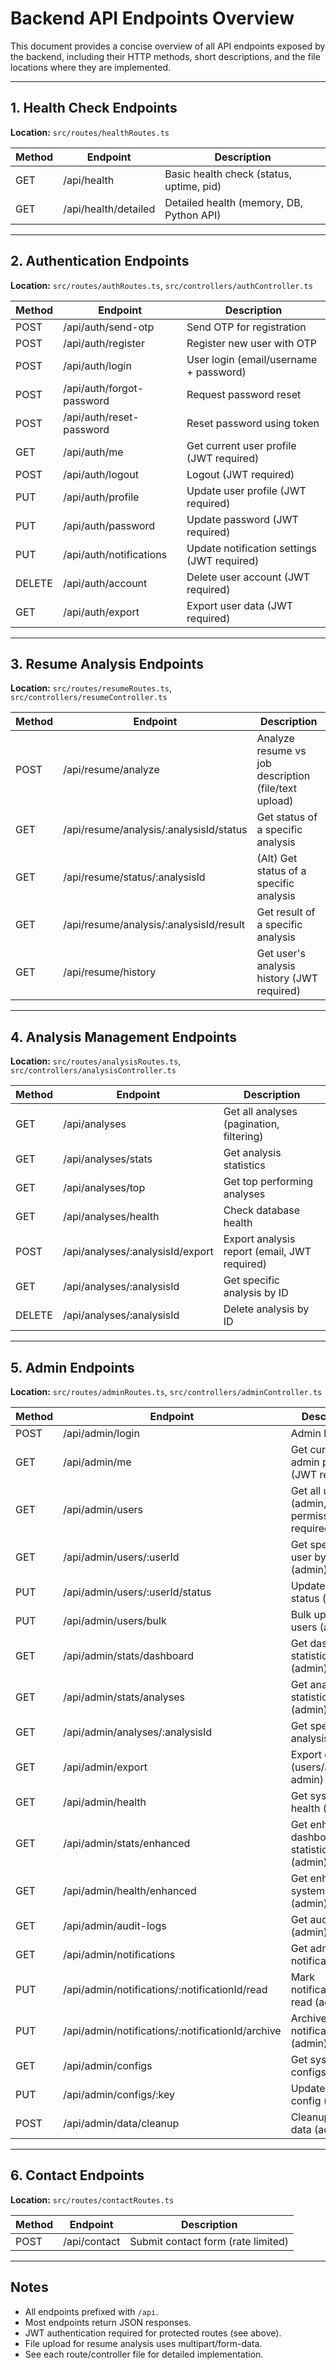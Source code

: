 # Backend API Endpoints Overview

This document provides a concise overview of all API endpoints exposed by the backend, including their HTTP methods, short descriptions, and the file locations where they are implemented.

---

## 1. Health Check Endpoints

**Location:** `src/routes/healthRoutes.ts`

| Method | Endpoint             | Description                              |
| ------ | -------------------- | ---------------------------------------- |
| GET    | /api/health          | Basic health check (status, uptime, pid) |
| GET    | /api/health/detailed | Detailed health (memory, DB, Python API) |

---

## 2. Authentication Endpoints

**Location:** `src/routes/authRoutes.ts`, `src/controllers/authController.ts`

| Method | Endpoint                  | Description                                 |
| ------ | ------------------------- | ------------------------------------------- |
| POST   | /api/auth/send-otp        | Send OTP for registration                   |
| POST   | /api/auth/register        | Register new user with OTP                  |
| POST   | /api/auth/login           | User login (email/username + password)      |
| POST   | /api/auth/forgot-password | Request password reset                      |
| POST   | /api/auth/reset-password  | Reset password using token                  |
| GET    | /api/auth/me              | Get current user profile (JWT required)     |
| POST   | /api/auth/logout          | Logout (JWT required)                       |
| PUT    | /api/auth/profile         | Update user profile (JWT required)          |
| PUT    | /api/auth/password        | Update password (JWT required)              |
| PUT    | /api/auth/notifications   | Update notification settings (JWT required) |
| DELETE | /api/auth/account         | Delete user account (JWT required)          |
| GET    | /api/auth/export          | Export user data (JWT required)             |

---

## 3. Resume Analysis Endpoints

**Location:** `src/routes/resumeRoutes.ts`, `src/controllers/resumeController.ts`

| Method | Endpoint                                | Description                                          |
| ------ | --------------------------------------- | ---------------------------------------------------- |
| POST   | /api/resume/analyze                     | Analyze resume vs job description (file/text upload) |
| GET    | /api/resume/analysis/:analysisId/status | Get status of a specific analysis                    |
| GET    | /api/resume/status/:analysisId          | (Alt) Get status of a specific analysis              |
| GET    | /api/resume/analysis/:analysisId/result | Get result of a specific analysis                    |
| GET    | /api/resume/history                     | Get user's analysis history (JWT required)           |

---

## 4. Analysis Management Endpoints

**Location:** `src/routes/analysisRoutes.ts`, `src/controllers/analysisController.ts`

| Method | Endpoint                         | Description                                  |
| ------ | -------------------------------- | -------------------------------------------- |
| GET    | /api/analyses                    | Get all analyses (pagination, filtering)     |
| GET    | /api/analyses/stats              | Get analysis statistics                      |
| GET    | /api/analyses/top                | Get top performing analyses                  |
| GET    | /api/analyses/health             | Check database health                        |
| POST   | /api/analyses/:analysisId/export | Export analysis report (email, JWT required) |
| GET    | /api/analyses/:analysisId        | Get specific analysis by ID                  |
| DELETE | /api/analyses/:analysisId        | Delete analysis by ID                        |

---

## 5. Admin Endpoints

**Location:** `src/routes/adminRoutes.ts`, `src/controllers/adminController.ts`

| Method | Endpoint                                         | Description                                |
| ------ | ------------------------------------------------ | ------------------------------------------ |
| POST   | /api/admin/login                                 | Admin login                                |
| GET    | /api/admin/me                                    | Get current admin profile (JWT required)   |
| GET    | /api/admin/users                                 | Get all users (admin, permission required) |
| GET    | /api/admin/users/:userId                         | Get specific user by ID (admin)            |
| PUT    | /api/admin/users/:userId/status                  | Update user status (admin)                 |
| PUT    | /api/admin/users/bulk                            | Bulk update users (admin)                  |
| GET    | /api/admin/stats/dashboard                       | Get dashboard statistics (admin)           |
| GET    | /api/admin/stats/analyses                        | Get analysis statistics (admin)            |
| GET    | /api/admin/analyses/:analysisId                  | Get specific analysis (admin)              |
| GET    | /api/admin/export                                | Export data (users/analyses, admin)        |
| GET    | /api/admin/health                                | Get system health (admin)                  |
| GET    | /api/admin/stats/enhanced                        | Get enhanced dashboard statistics (admin)  |
| GET    | /api/admin/health/enhanced                       | Get enhanced system health (admin)         |
| GET    | /api/admin/audit-logs                            | Get audit logs (admin)                     |
| GET    | /api/admin/notifications                         | Get admin notifications                    |
| PUT    | /api/admin/notifications/:notificationId/read    | Mark notification as read (admin)          |
| PUT    | /api/admin/notifications/:notificationId/archive | Archive notification (admin)               |
| GET    | /api/admin/configs                               | Get system configs (admin)                 |
| PUT    | /api/admin/configs/:key                          | Update system config (admin)               |
| POST   | /api/admin/data/cleanup                          | Cleanup old data (admin)                   |

---

## 6. Contact Endpoints

**Location:** `src/routes/contactRoutes.ts`

| Method | Endpoint     | Description                        |
| ------ | ------------ | ---------------------------------- |
| POST   | /api/contact | Submit contact form (rate limited) |

---

## Notes

- All endpoints prefixed with `/api`.
- Most endpoints return JSON responses.
- JWT authentication required for protected routes (see above).
- File upload for resume analysis uses multipart/form-data.
- See each route/controller file for detailed implementation.
